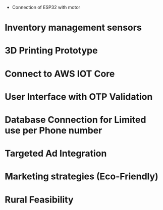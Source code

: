 * Connection of ESP32 with motor
# Inventory management sensors
# 3D Printing Prototype
# Connect to AWS IOT Core
# User Interface with OTP Validation 
# Database Connection for Limited use per Phone number 
# Targeted Ad Integration
# Marketing strategies (Eco-Friendly)
# Rural Feasibility
